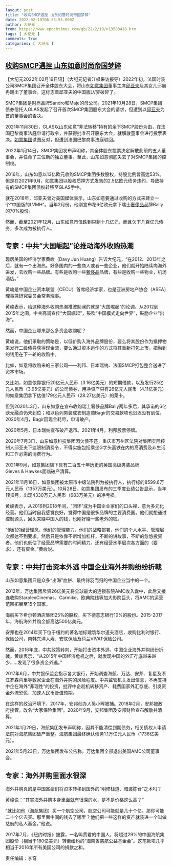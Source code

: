 ```yaml
---
layout: post
title: "收购SMCP遇挫 山东如意时尚帝国梦碎"
date: 2022-02-19T06:35:53.000Z
author: 大纪元
from: https://www.epochtimes.com/gb/22/2/19/n13588418.htm
tags: [ 大纪元 ]
comments: True
categories: [ 大纪元 ]
---
```

<!--1645252553000-->
[收购SMCP遇挫 山东如意时尚帝国梦碎](https://www.epochtimes.com/gb/22/2/19/n13588418.htm)
------

<div>
<p>【大纪元2022年02月19日讯】（大纪元记者江枫采访报导）2022年初，法国时装公司SMCP集团召开全体股东大会，将山东<a href="https://www.epochtimes.com/gb/tag/%E5%A6%82%E6%84%8F%E9%9B%86%E5%9B%A2.html">如意集团</a>董事主席<a href="https://www.epochtimes.com/gb/tag/%E9%82%B1%E4%BA%9A%E5%A4%AB.html">邱亚夫</a>及其女儿邱晨冉踢出了董事会。这标志着邱亚夫的中国版LV梦破碎了。</p><p>SMCP集团是时尚品牌Sandro和Maje的母公司。2021年10月28日，SMCP集团债券信托人GLAS发起了召开首次SMCP集团股东大会的请求，但遭到以<a href="https://www.epochtimes.com/gb/tag/%E9%82%B1%E4%BA%9A%E5%A4%AB.html">邱亚夫</a>为首的董事会的否决。</p><p>2021年11月30日，GLAS以山东如意“非法转移”持有的余下SMCP股份为由，在法国巴黎商事法庭申请行政令，并获得批准召开股东大会，就解散董事会进行投票表决。<a href="https://www.epochtimes.com/gb/tag/%E5%A6%82%E6%84%8F%E9%9B%86%E5%9B%A2.html">如意集团</a>试图反对，但遭到法国巴黎商事法庭驳回。</p><p>2022年1月14日，SMCP集团发布声明称，其全体股东投票决定解散此前的五人董事会，并任命了三位新的独立董事。至此，山东如意彻底失去了对SMCP集团的控制权。</p><p>2016年，山东如意以13亿欧元收购SMCP集团多数股权，持股比例曾高达53%。但是在2021年9月，如意集团以股权质押方式发售的2.5亿欧元债务违约，导致持有的SMCP集团债权转移至GLAS手中。</p><p>就在2018年，邱亚夫曾对美国媒体表示，山东如意要通过收购的方式来建立一个“中国版的LVMH”。当年2月份，他刚宣布花6亿欧元拿下瑞士<a href="https://www.epochtimes.com/gb/tag/%E5%A5%A2%E4%BE%88%E5%93%81.html">奢侈品</a>品牌Bally的70%股份。</p><p>然而，截至2021年12月，山东如意市值跌到只剩十几亿元，而且欠下几百亿元债务，多次成为被执行人。</p><h2>专家：中共“大国崛起”论推动海外收购热潮</h2><p>现居美国的经济学家黄峻（Davy Jun Huang）告诉大纪元，“在2012、2013年之后，就有一个出海热。好多国内的一些商人或者一些企业，他们就开始陆续向海外进发，去收购一些品牌。有些是收购一些<a href="https://www.epochtimes.com/gb/tag/%E5%A5%A2%E4%BE%88%E5%93%81.html">奢侈品</a>品牌，有些是收购一些物业，机场酒店。”</p><p>黄峻是中国企业资本联盟（CECU）首席经济学家，也是亚洲房地产协会（ASEA）理事兼研究委员会常务理事。</p><p>黄峻表示，给这种海外收购热潮推波助澜的就是“大国崛起”的论调。从2012到2015年之间，中共高调宣传“大国崛起”，鼓吹“中国模式走向世界”，鼓励企业“出海”。</p><p>然而，中国企业哪来那么多资金收购呢？</p><p>黄峻说，他们采取的策略是，以低价购入海外品牌股份，要么将其股份作为抵押物来发行二级债券获得现金流，要么通过资本运作的方式将其重新打包上市，把融到的钱用在下一轮的收购中。</p><p>比如，如意将收购来的三家公司——利邦、日本瑞纳、法国SMCP打包整合送进了资本市场。</p><p>又比如，如意依靠银行20亿元人民币（3.16亿美元）的短期借款，以及发行25亿元人民币（3.95亿美元）的公司债券，用净资产只有26亿元人民币（4.11亿美元）的如意集团拿下估值179亿元人民币（28.27亿美元）的莱卡。</p><p>但到2020年3月，山东如意在宣布收购瑞士奢侈品牌Bally两年多后，其承诺的6亿欧元融资仍未到位；和以色列男装成衣制造商Bagir的交易款项也迟迟没有到位。2020年4月，Bagir因现金耗尽，申请破产。</p><p>2020年5月，日本瑞纳宣布破产退市。2021年4月，利邦股票停牌。</p><p>2020年7月3日，山东如意科技集团因欠债不还，重庆市万州区法院对集团实际控制人邱亚夫下达限制消费令，不得实施包括乘坐G字头高铁在内的高消费及非生活和工作必需的消费行为。</p><p>2021年9月，如意集团旗下具有二百五十年历史的英国高级男装品牌Gieves &amp; Hawkes面临破产清算。</p><p>2021年11月16日，如意集团被太原市中级法院列为被执行人，执行标的8599.6万元人民币（1357万美元）。10月28日，如意集团发布的三季度业绩公告显示，当年1到9月，出现4330万元人民币（683万美元）的净亏损。</p><p>黄峻表示，从2016到2018年间，“闭环”成为中国企业家们的口头禅，意为多元化经营。他们当时自我感觉良好，觉得中国是很多品牌的主要消费国。他们就想通过控制源头，回头来赚中国人的钱，也刚好赚一些老外的钱。</p><p>“他们的经营理念，他们的管理能力，他们的战略部署，他们的个人水平、管理层次都达不到要求。然后只是依靠不断增加杠杆，不断的讲故事，不断的忽悠投资者。他们也低估了经营品牌需要的时间精力。还有经营水平层次各方面的（要求），还有资金。”黄峻说。</p><h2>专家：中共打击资本外逃 中国企业海外并购纷纷折戟</h2><p>山东如意集团只是众多“出海”血拼、最终铩羽而归的中国企业当中的一个。</p><p>2012年，万达集团斥资26亿美元将全球最大的连锁影院AMC收入囊中，此后又接连收购StarplexCinemas、Carmike、欧典院线等加大影院巨头，将AMC的运营范围拓展至15个国家。</p><p>海航买下希尔顿酒店集团25%的股权，买下德意志银行10%的股份。2015-2017年，海航海外并购金额高达500亿美元。</p><p>安邦也在2014年买下位于纽约的著名地标建筑华尔道夫酒店，收购比利时银行、保险公司，南韩东洋人寿、安联保险及荷兰VIVAT保险公司。</p><p>然而，2016年底，中共政策转向，开始打击资本外逃，中国企业海外并购纷纷折戟。黄峻表示，“从2015年中国经济危机之后，就发现中国的外汇存底越来越少……发现了很多资金外逃。”</p><p>2017年6月，中共银保监会指示各大银行，开始调查海航、万达、安邦、复星及浙江罗森内里等数家企业在海外并购的风险程度。中共监管机关发出信息，不再支持中企在海外“非理性”的投资，批评中企趁机转移资产、耗费国家外汇存底、引发资金外流恐慌，加速人民币贬值预期。</p><p>在这样的政治环境下，2017年，安邦创办人吴小晖被捕。2018年2月，安邦被政府接管，改名“大家保险集团”。2020年9月，安邦集团及安邦财险宣布解散并清算。</p><p>2021年1月29日，海航集团发布声明称，因其不能清偿到期债务，相关债权人申请法院对海航集团破产重整。海航集团最终确认债务1.1万亿元人民币（1736亿美元）。</p><p>2021年5月23日，万达集团发布公告称，万达集团全部退出美国AMC公司董事会。</p><h2>专家：海外并购里面水很深</h2><p>海外并购真的是中国富豪们将资本转移到国外的“明修栈道、暗渡陈仓”之术吗？</p><p>黄峻说：“其实海外并购本身里面就有很深的水，是不是价格这么高？”</p><p>“就比如他（海航集团）买一个航空公司，航空公司可能就是几十个亿。那你可能二十个亿去买。那里面中间的钱去了哪里？他们把一些这样的资产就装进一个叫做慈航的私人基金。”他说。</p><p>2017年7月，《纽约时报》披露，一名叫贯君的中国人，将超过29%的中国海航集团股份（相当于180亿美元）转至纽约的“海南省慈航公益基金会”。这笔款项几乎相当于2016年所有美国公司的捐款之和。</p><p>责任编辑：李穹</p>
</div>
